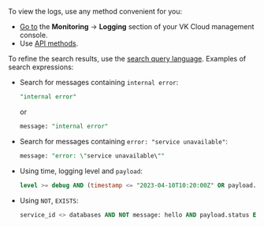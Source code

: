 To view the logs, use any method convenient for you:

- [Go to](https://msk.cloud.vk.com/app/en/services/monitoring/logging) the **Monitoring** → **Logging** section of your VK Cloud management console.
- Use [API methods](/ru/additionals/api/logging "change-lang").

To refine the search results, use the [search query language](../../concepts/search-tools/). Examples of search expressions:

- Search for messages containing `internal error`:

  ```sql
  "internal error"
  ```

  or

  ```sql
  message: "internal error"
  ```

- Search for messages containing `error: "service unavailable"`:

  ```sql
  message: "error: \"service unavailable\""
  ```

- Using time, logging level and `payload`:

  ```sql
  level >= debug AND (timestamp <= "2023-04-10T10:20:00Z" OR payload.code = 200)
  ```

- Using `NOT`, `EXISTS`:

  ```sql
  service_id <> databases AND NOT message: hello AND payload.status EXISTS
  ```
